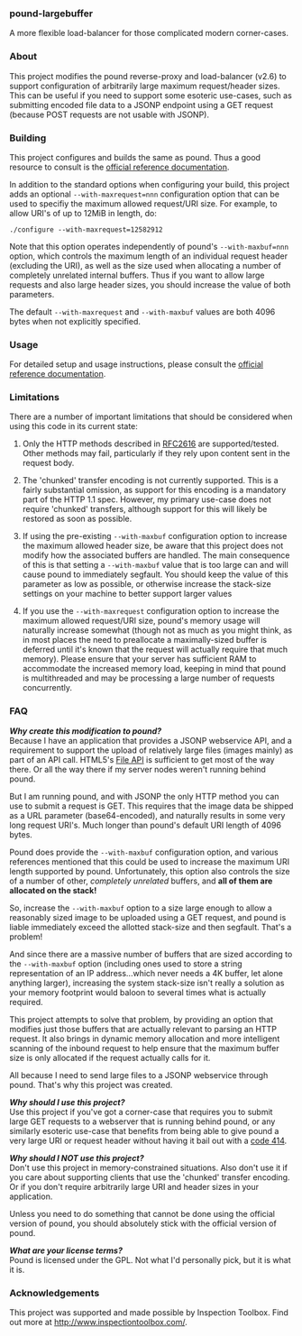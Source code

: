 ### pound-largebuffer

A more flexible load-balancer for those complicated modern corner-cases. 


### About

This project modifies the pound reverse-proxy and load-balancer (v2.6) to support configuration of arbitrarily large maximum request/header sizes.  This can be useful if you need to support some esoteric use-cases, such as submitting encoded file data to a JSONP endpoint using a GET request (because POST requests are not usable with JSONP). 

### Building

This project configures and builds the same as pound.  Thus a good resource to consult is the [official reference documentation](http://www.apsis.ch/pound/).

In addition to the standard options when configuring your build, this project adds an optional `--with-maxrequest=nnn` configuration option that can be used to specifiy the maximum allowed request/URI size.  For example, to allow URI's of up to 12MiB in length, do:

`./configure --with-maxrequest=12582912`

Note that this option operates independently of pound's `--with-maxbuf=nnn` option, which controls the maximum length of an individual request header (excluding the URI), as well as the size used when allocating a number of completely unrelated internal buffers.   Thus if you want to allow large requests and also large header sizes, you should increase the value of both parameters.

The default `--with-maxrequest` and `--with-maxbuf` values are both 4096 bytes when not explicitly specified.


### Usage

For detailed setup and usage instructions, please consult the [official reference documentation](http://www.apsis.ch/pound/).
    

### Limitations

There are a number of important limitations that should be considered when using this code in its current state:

1.  Only the HTTP methods described in [RFC2616](http://www.w3.org/Protocols/rfc2616/rfc2616-sec9.html) are supported/tested.  Other methods may fail, particularly if they rely upon content sent in the request body.

2.  The 'chunked' transfer encoding is not currently supported.  This is a fairly substantial omission, as support for this encoding is a mandatory part of the HTTP 1.1 spec.  However, my primary use-case does not require 'chunked' transfers, although support for this will likely be restored as soon as possible.

3.  If using the pre-existing `--with-maxbuf` configuration option to increase the maximum allowed header size, be aware that this project does not modify how the associated buffers are handled.  The main consequence of this is that setting a `--with-maxbuf` value that is too large can and will cause pound to immediately segfault.  You should keep the value of this parameter as low as possible, or otherwise increase the stack-size settings on your machine to better support larger values

4.  If you use the `--with-maxrequest` configuration option to increase the maximum allowed request/URI size, pound's memory usage will naturally increase somewhat (though not as much as you might think, as in most places the need to preallocate a maximally-sized buffer is deferred until it's known that the request will actually require that much memory).  Please ensure that your server has sufficient RAM to accommodate the increased memory load, keeping in mind that pound is multithreaded and may be processing a large number of requests concurrently.


### FAQ

**_Why create this modification to pound?_**<br />
Because I have an application that provides a JSONP webservice API, and a requirement to support the upload of relatively large files (images mainly) as part of an API call.  HTML5's [File API](http://www.html5rocks.com/en/tutorials/file/dndfiles/) is sufficient to get most of the way there.  Or all the way there if my server nodes weren't running behind pound.  

But I am running pound, and with JSONP the only HTTP method you can use to submit a request is GET.  This requires that the image data be shipped as a URL parameter (base64-encoded), and naturally results in some very long request URI's.  Much longer than pound's default URI length of 4096 bytes.  

Pound does provide the `--with-maxbuf` configuration option, and various references mentioned that this could be used to increase the maximum URI length supported by pound.  Unfortunately, this option also controls the size of a number of other, _completely unrelated_ buffers, and **all of them are allocated on the stack!**  

So, increase the `--with-maxbuf` option to a size large enough to allow a reasonably sized image to be uploaded using a GET request, and pound is liable immediately exceed the allotted stack-size and then segfault.  That's a problem!  

And since there are a massive number of buffers that are sized according to the `--with-maxbuf` option (including ones used to store a string representation of an IP address...which never needs a 4K buffer, let alone anything larger), increasing the system stack-size isn't really a solution as your memory footprint would baloon to several times what is actually required.

This project attempts to solve that problem, by providing an option that modifies just those buffers that are actually relevant to parsing an HTTP request.  It also brings in dynamic memory allocation and more intelligent scanning of the inbound request to help ensure that the maximum buffer size is only allocated if the request actually calls for it.

All because I need to send large files to a JSONP webservice through pound.  That's why this project was created.

**_Why should I use this project?_**<br />
Use this project if you've got a corner-case that requires you to submit large GET requests to a webserver that is running behind pound, or any similarly esoteric use-case that benefits from being able to give pound a very large URI or request header without having it bail out with a [code 414](http://www.w3.org/Protocols/rfc2616/rfc2616-sec10.html).

**_Why should I NOT use this project?_**<br />
Don't use this project in memory-constrained situations.  Also don't use it if you care about supporting clients that use the 'chunked' transfer encoding.  Or if you don't require arbitrarily large URI and header sizes in your application.  

Unless you need to do something that cannot be done using the official version of pound, you should absolutely stick with the official version of pound.

**_What are your license terms?_**<br />
Pound is licensed under the GPL.  Not what I'd personally pick, but it is what it is.


### Acknowledgements

This project was supported and made possible by Inspection Toolbox.  Find out more at http://www.inspectiontoolbox.com/.
